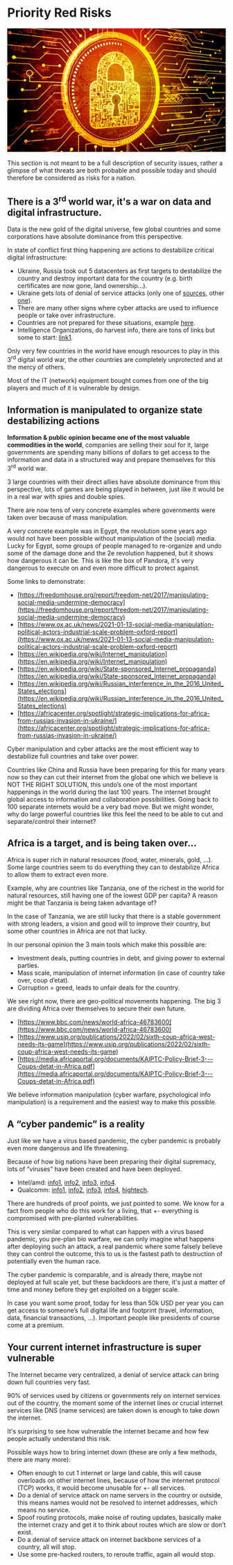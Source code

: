 # **Priority Red Risks**


![alt_text](img/cyber_lock.jpg)


This section is not meant to be a full description of security issues, rather a glimpse of what threats are both probable and possible today and should therefore be considered as risks for a nation.


## **There is a 3<sup>rd</sup> world war, it's a war on data and digital infrastructure.**

Data is the new gold of the digital universe, few global countries and some corporations have absolute dominance from this perspective.

In state of conflict first thing happening are actions to destabilize critical digital infrastructure:

- Ukraine, Russia took out 5 datacenters as first targets to destabilize the country and destroy important data for the country (e.g. birth certificates are now gone, land ownership…).
- Ukraine gets lots of denial of service attacks (only one of [sources](https://www.zdnet.com/article/ukrainian-govt-sites-banks-disrupted-by-ddos-amid-invasion-fears/), other [one](https://www.theguardian.com/technology/2022/mar/09/catastrophic-cyber-war-ukraine-russia-hasnt-happened-yet-experts-say)).
- There are many other signs where cyber attacks are used to influence people or take over infrastructure.
- Countries are not prepared for these situations, example [here](https://www.eff.org/deeplinks/2022/03/wartime-bad-time-mess-internet).
- Intelligence Organizations, do harvest info, there are tons of links but some to start: [link1](https://www.eff.org/deeplinks/2022/03/heres-how-ice-illegally-obtained-bulk-financial-records-western-union).

Only very few countries in the world have enough resources to play in this 3<sup>rd</sup> digital world war, the other countries are completely unprotected and at the mercy of others.

Most of the IT (network) equipment bought comes from one of the big players and much of it is vulnerable by design.


## **Information is manipulated to organize state destabilizing actions**

**Information & public opinion became one of the most valuable commodities in the world**, companies are selling their soul for it, large governments are spending many billions of dollars to get access to the information and data in a structured way and prepare themselves for this 3<sup>rd</sup> world war. 

3 large countries with their direct allies have absolute dominance from this perspective, lots of games are being played in between, just like it would be in a real war with spies and double spies.

There are now tens of very concrete examples where governments were taken over because of mass manipulation.

A very concrete example was in Egypt, the revolution some years ago would not have been possible without manipulation of the (social) media. Lucky for Egypt, some groups of people managed to re-organize and undo some of the damage done and the 2e revolution happened, but it shows how dangerous it can be. This is like the box of Pandora, it's very dangerous to execute on and even more difficult to protect against.

Some links to demonstrate:



- [https://freedomhouse.org/report/freedom-net/2017/manipulating-social-media-undermine-democracy](https://freedomhouse.org/report/freedom-net/2017/manipulating-social-media-undermine-democracy)
- [https://www.ox.ac.uk/news/2021-01-13-social-media-manipulation-political-actors-industrial-scale-problem-oxford-report](https://www.ox.ac.uk/news/2021-01-13-social-media-manipulation-political-actors-industrial-scale-problem-oxford-report)
- [https://en.wikipedia.org/wiki/Internet_manipulation](https://en.wikipedia.org/wiki/Internet_manipulation)
- [https://en.wikipedia.org/wiki/State-sponsored_Internet_propaganda](https://en.wikipedia.org/wiki/State-sponsored_Internet_propaganda)
- [https://en.wikipedia.org/wiki/Russian_interference_in_the_2016_United_States_elections](https://en.wikipedia.org/wiki/Russian_interference_in_the_2016_United_States_elections)
- [https://africacenter.org/spotlight/strategic-implications-for-africa-from-russias-invasion-in-ukraine/](https://africacenter.org/spotlight/strategic-implications-for-africa-from-russias-invasion-in-ukraine/)

Cyber manipulation and cyber attacks are the most efficient way to destabilize full countries and take over power. 

Countries like China and Russia have been preparing for this for many years now so they can cut their internet from the global one which we believe is NOT THE RIGHT SOLUTION, this undo’s one of the most important happenings in the world during the last 100 years. The internet brought global access to information and collaboration possibilities. Going back to 100 separate internets would be a very bad move. But we might wonder, why do large powerful countries like this feel the need to be able to cut and separate/control their internet? 


## **Africa is a target, and is being taken over…**

Africa is super rich in natural resources (food, water, minerals, gold, …). Some large countries seem to do everything they can to destabilize Africa to allow them to extract even more.

Example, why are countries like Tanzania, one of the richest in the world for natural resources, still having one of the lowest GDP per capita?  A reason might be that Tanzania is being taken advantage of?

In the case of Tanzania, we are still lucky that there is a stable government with strong leaders,  a vision and good will to improve their country, but some other countries in Africa are not that lucky.

In our personal opinion the 3 main tools which make this possible are:

- Investment deals, putting countries in debt, and giving power to external parties.
- Mass scale, manipulation of internet information (in case of country take over, coup d’etat).
- Corruption = greed, leads to unfair deals for the country.

We see right now, there are geo-political movements happening. The big 3 are dividing Africa over themselves to secure their own future.



* [https://www.bbc.com/news/world-africa-46783600](https://www.bbc.com/news/world-africa-46783600)
* [https://www.usip.org/publications/2022/02/sixth-coup-africa-west-needs-its-game](https://www.usip.org/publications/2022/02/sixth-coup-africa-west-needs-its-game)
* [https://media.africaportal.org/documents/KAIPTC-Policy-Brief-3---Coups-detat-in-Africa.pdf](https://media.africaportal.org/documents/KAIPTC-Policy-Brief-3---Coups-detat-in-Africa.pdf)  

We believe information manipulation (cyber warfare, psychological info manipulation) is a requirement and the easiest way to make this possible.


## **A “cyber pandemic” is a reality**

Just like we have a virus based pandemic, the cyber pandemic is probably even more dangerous and life threatening.

Because of how big nations have been preparing their digital supremacy, lots of “viruses” have been created and have been deployed.



- Intel/amd: [info1](https://www.eteknix.com/nsa-may-backdoors-built-intel-amd-processors/), [info2](https://en.wikipedia.org/wiki/Intel_Management_Engine), [info3](https://libreboot.org/faq.html#amd), [info4](https://news.softpedia.com/news/intel-x86-cpus-come-with-a-secret-backdoor-that-nobody-can-touch-or-disable-505347.shtml).
- Qualcomm: [info1](https://www.gsmarena.com/newscomm-49007.php), [info2](https://www.inquisitr.com/4658001/some-smartphones-powered-by-qualcomm-chips-come-with-a-hidden-backdoor/), [info3](https://www.theverge.com/2017/10/15/16479330/oneplus-privacy-complaints-oxygenos-cybersecurity), [info4](https://www.inquisitr.com/4658001/some-smartphones-powered-by-qualcomm-chips-come-with-a-hidden-backdoor/),  [hightech](https://www.chrisdcmoore.co.uk/post/oneplus-analytics/).

There are hundreds of proof points, we just pointed to some. We know for a fact from people who do this work for a living, that +- everything is compromised with pre-planted vulnerabilities.

This is very similar compared to what can happen with a virus based pandemic, you pre-plan bio warfare, we can only imagine what happens after deploying such an attack, a real pandemic where some falsely believe they can control the outcome, this to us is the fastest path to destruction of potentially even the human race. 

The cyber pandemic is comparable, and is already there, maybe not deployed at full scale yet, but these backdoors are there, it's just a matter of time and money before they get exploited on a bigger scale.

In case you want some proof, today for less than 50k USD per year you can get access to someone’s full digital life and footprint (travel, information, data, financial transactions, …). Important people like presidents of course come at a premium.


## **Your current internet infrastructure is super vulnerable**

The Internet became very centralized, a denial of service attack can bring down full countries very fast.

90% of services used by citizens or governments rely on internet services out of the country, the moment some of the internet lines or crucial internet services like DNS (name services) are taken down is enough to take down the internet.

It's surprising to see how vulnerable the internet became and how few people actually understand this risk.

Possible ways how to bring internet down (these are only a few methods, there are many more):



- Often enough to cut 1 internet or large land cable, this will cause overloads on other internet lines, because of how the internet protocol (TCP) works, it would become unusable for +- all services.
- Do a denial of service attack on name servers in the country or outside, this means names would not be resolved to internet addresses, which means no service.
- Spoof routing protocols, make noise of routing updates, basically make the internet crazy and get it to think about routes which are slow or don’t exist.
- Do a denial of service attack on internet backbone services of a country, all will stop.
- Use some pre-hacked routers, to reroute traffic, again all would stop.



